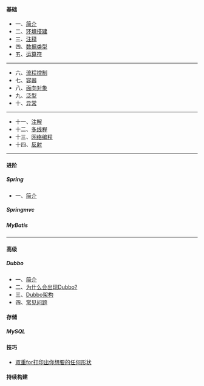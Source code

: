 #### 基础

- 一、[简介](./java/basic/01-briefintroduction.md)
- 二、[环境搭建](./java/basic/02-environment.md)
- 三、[注释](./java/basic/03-notes.md)
- 四、[数据类型](./java/basic/04-basicdatastructure.md)
- 五、[运算符](./java/basic/05-operator.md)

*****

- 六、[流程控制](./java/basic/06-processcontrol.md)
- 七、[容器](./java/basic/07-container.md)
- 八、[面向对象](./java/basic/08-oop.md)
- 九、[泛型](./java/basic/09-generic.md)
- 十、[异常](./java/basic/10-abnormal.md)

*****

- 十一、[注解](./java/basic/11-annotation.md)
- 十二、[多线程](./java/basic/12-thread.md)
- 十三、[网络编程](./java/basic/13-network.md)
- 十四、[反射](./java/basic/14-reflex.md)

*****

#### 进阶

##### Spring

- 一、[简介](./java/advanced/spring/01-briefintroduction.md)

##### Springmvc

##### MyBatis

*****

#### 高级

##### Dubbo

- 一、[简介](./java/senior/dubbo/01-briefintroduction.md)
- 二、[为什么会出现Dubbo?](./java/senior/dubbo/02-reason.md)
- 三、[Dubbo架构](./java/senior/dubbo/03-framework.md)
- 四、[常见问题](./java/senior/dubbo/04-question.md)

#### 存储

##### MySQL


#### 技巧
- [双重for打印出你想要的任何形状](./skill/double-for.md)
#### 持续构建
